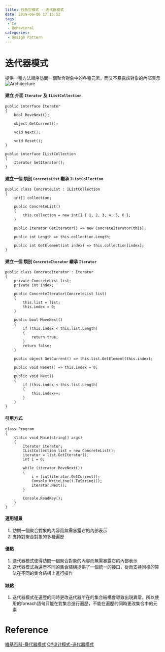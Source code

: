 ```yaml
---
title: 行為型模式 - 迭代器模式
date: 2019-06-06 17:15:52
tags:
 - C#
 - Behavioral
categories: 
 - Design Pattern
---
```


# 迭代器模式
提供一種方法順序訪問一個聚合對象中的各種元素，而又不暴露該對象的內部表示
![Architecture](1.png)

#### 建立 介面 `Iterator` 及 `IListCollection`
    public interface Iterator
    {
        bool MoveNext();

        object GetCurrent();

        void Next();

        void Reset();
    }

    public interface IListCollection
    {
        Iterator GetIterator();
    }

#### 建立一個 類別 `ConcreteList` 繼承 `IListCollection`
    public class ConcreteList : IListCollection
    {
        int[] collection;

        public ConcreteList()
        {
            this.collection = new int[] { 1, 2, 3, 4, 5, 6 };
        }

        public Iterator GetIterator() => new ConcreteIterator(this);

        public int Length => this.collection.Length;

        public int GetElement(int index) => this.collection[index];
    }

#### 建立一個 類別 `ConcreteIterator` 繼承 `Iterator`
    public class ConcreteIterator : Iterator
    {
        private ConcreteList list;
        private int index;

        public ConcreteIterator(ConcreteList list)
        {
            this.list = list;
            this.index = 0;
        }

        public bool MoveNext()
        {
            if (this.index < this.list.Length)
            {
                return true;
            }
            return false;
        }

        public object GetCurrent() => this.list.GetElement(this.index);

        public void Reset() => this.index = 0;

        public void Next()
        {
            if (this.index < this.list.Length)
            {
                this.index++;
            }
        }
    }

#### 引用方式
    class Program
    {
        static void Main(string[] args)
        {
            Iterator iterator;
            IListCollection list = new ConcreteList();
            iterator = list.GetIterator();
            int i = 0;

            while (iterator.MoveNext())
            {
                i = (int)iterator.GetCurrent();
                Console.WriteLine(i.ToString());
                iterator.Next();
            }

            Console.ReadKey();
        }
    }

#### 適用場景
1. 訪問一個聚合對象的內容而無需暴露它的內部表示
2. 支持對聚合對象的多種遍歷

#### 優點
1. 迭代器模式使得訪問一個聚合對象的內容而無需暴露它的內部表示
2. 迭代器模式為遍歷不同的集合結構提供了一個統一的接口，從而支持同樣的算法在不同的集合結構上進行操作

#### 缺點
1. 迭代器模式在遍歷的同時更改迭代器所在的集合結構會導致出現異常。所以使用的foreach語句只能在對集合進行遍歷，不能在遍歷的同時更改集合中的元素

# Reference
[維基百科-疊代器模式](https://zh.wikipedia.org/wiki/%E8%BF%AD%E4%BB%A3%E5%99%A8%E6%A8%A1%E5%BC%8F)
[C#设计模式-迭代器模式](https://blog.csdn.net/heyangyi_19940703/article/details/51330510)